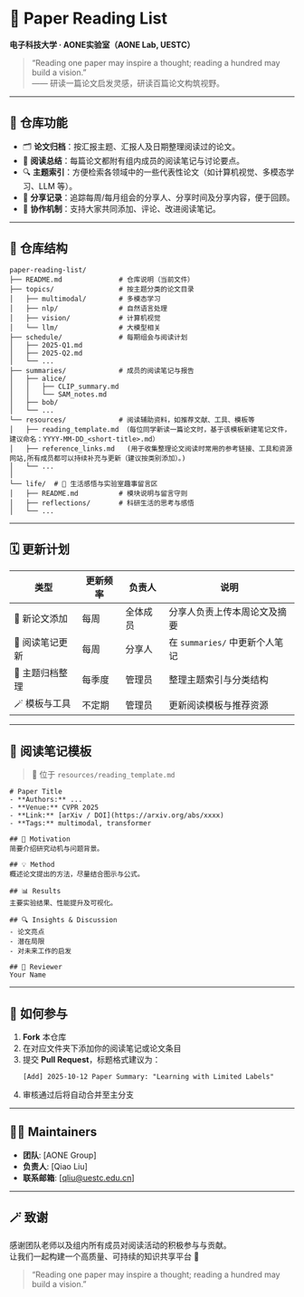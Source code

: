 # 🧠 Paper Reading List  
**电子科技大学 · AONE实验室（AONE Lab, UESTC）**

> “Reading one paper may inspire a thought; reading a hundred may build a vision.”  
> —— 研读一篇论文启发灵感，研读百篇论文构筑视野。

---

## 🌟 仓库功能

- 🗂️ **论文归档**：按汇报主题、汇报人及日期整理阅读过的论文。
- 📝 **阅读总结**：每篇论文都附有组内成员的阅读笔记与讨论要点。
- 🔍 **主题索引**：方便检索各领域中的一些代表性论文（如计算机视觉、多模态学习、LLM 等）。
- 📅 **分享记录**：追踪每周/每月组会的分享人、分享时间及分享内容，便于回顾。
- 🤝 **协作机制**：支持大家共同添加、评论、改进阅读笔记。

---

## 🧭 仓库结构

```
paper-reading-list/
├── README.md              # 仓库说明（当前文件）
├── topics/                # 按主题分类的论文目录
│   ├── multimodal/        # 多模态学习
│   ├── nlp/               # 自然语言处理
│   ├── vision/            # 计算机视觉
│   └── llm/               # 大模型相关
├── schedule/              # 每期组会与阅读计划
│   ├── 2025-Q1.md
│   ├── 2025-Q2.md
│   └── ...
├── summaries/             # 成员的阅读笔记与报告
│   ├── alice/
│   │   ├── CLIP_summary.md
│   │   └── SAM_notes.md
│   ├── bob/
│   └── ...
└── resources/             # 阅读辅助资料，如推荐文献、工具、模板等
│   ├── reading_template.md （每位同学新读一篇论文时，基于该模板新建笔记文件，建议命名：YYYY-MM-DD_<short-title>.md）
│   ├── reference_links.md   (用于收集整理论文阅读时常用的参考链接、工具和资源网站,所有成员都可以持续补充与更新（建议按类别添加）。)
│   └── ...
│ 
└── life/  # 💬 生活感悟与实验室趣事留言区
│   ├── README.md          # 模块说明与留言守则
│   ├── reflections/       # 科研生活的思考与感悟
│   └── ...
```

---

## 🗓️ 更新计划

| 类型 | 更新频率 | 负责人 | 说明 |
|------|-----------|--------|------|
| 📖 新论文添加 | 每周 | 全体成员 | 分享人负责上传本周论文及摘要 |
| 🧩 阅读笔记更新 | 每周 | 分享人 | 在 `summaries/` 中更新个人笔记 |
| 🧵 主题归档整理 | 每季度 | 管理员 | 整理主题索引与分类结构 |
| 🪄 模板与工具 | 不定期 | 管理员 | 更新阅读模板与推荐资源 |

---

## 🧩 阅读笔记模板

> 📘 位于 `resources/reading_template.md`

```
# Paper Title
- **Authors:** ...
- **Venue:** CVPR 2025
- **Link:** [arXiv / DOI](https://arxiv.org/abs/xxxx)
- **Tags:** multimodal, transformer

## 🎯 Motivation
简要介绍研究动机与问题背景。

## 💡 Method
概述论文提出的方法，尽量结合图示与公式。

## 📊 Results
主要实验结果、性能提升及可视化。

## 🔍 Insights & Discussion
- 论文亮点
- 潜在局限
- 对未来工作的启发

## 🧠 Reviewer
Your Name
```

---

## 🧰 如何参与

1. **Fork** 本仓库  
2. 在对应文件夹下添加你的阅读笔记或论文条目  
3. 提交 **Pull Request**，标题格式建议为：
   ```
   [Add] 2025-10-12 Paper Summary: "Learning with Limited Labels"
   ```
4. 审核通过后将自动合并至主分支

---

## 🧑‍💻 Maintainers

- **团队**: [AONE Group]  
- **负责人**: [Qiao Liu]  
- **联系邮箱**: [qliu@uestc.edu.cn]

---

## 🪄 致谢

感谢团队老师以及组内所有成员对阅读活动的积极参与与贡献。  
让我们一起构建一个高质量、可持续的知识共享平台 🚀  

> “Reading one paper may inspire a thought; reading a hundred may build a vision.”